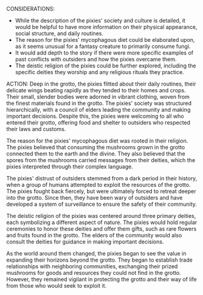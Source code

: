 CONSIDERATIONS:
- While the description of the pixies' society and culture is detailed, it would be helpful to have more information on their physical appearance, social structure, and daily routines.
- The reason for the pixies' mycophagous diet could be elaborated upon, as it seems unusual for a fantasy creature to primarily consume fungi.
- It would add depth to the story if there were more specific examples of past conflicts with outsiders and how the pixies overcame them.
- The deistic religion of the pixies could be further explored, including the specific deities they worship and any religious rituals they practice.

ACTION:
Deep in the grotto, the pixies flitted about their daily routines, their delicate wings beating rapidly as they tended to their homes and crops. Their small, slender bodies were adorned in vibrant clothing, woven from the finest materials found in the grotto. The pixies' society was structured hierarchically, with a council of elders leading the community and making important decisions. Despite this, the pixies were welcoming to all who entered their grotto, offering food and shelter to outsiders who respected their laws and customs.

The reason for the pixies' mycophagous diet was rooted in their religion. The pixies believed that consuming the mushrooms grown in the grotto connected them to the earth and the divine. They also believed that the spores from the mushrooms carried messages from their deities, which the pixies interpreted through their complex language.

The pixies' distrust of outsiders stemmed from a dark period in their history, when a group of humans attempted to exploit the resources of the grotto. The pixies fought back fiercely, but were ultimately forced to retreat deeper into the grotto. Since then, they have been wary of outsiders and have developed a system of surveillance to ensure the safety of their community.

The deistic religion of the pixies was centered around three primary deities, each symbolizing a different aspect of nature. The pixies would hold regular ceremonies to honor these deities and offer them gifts, such as rare flowers and fruits found in the grotto. The elders of the community would also consult the deities for guidance in making important decisions.

As the world around them changed, the pixies began to see the value in expanding their horizons beyond the grotto. They began to establish trade relationships with neighboring communities, exchanging their prized mushrooms for goods and resources they could not find in the grotto. However, they remained vigilant in protecting the grotto and their way of life from those who would seek to exploit it.